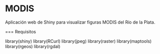 MODIS
===

Aplicación web de Shiny para visualizar figuras MODIS del Río de la Plata.

===
Requisitos

library(shiny)
library(RCurl)
library(jpeg)
library(raster)
library(maptools)
library(rgeos)
library(rgdal)